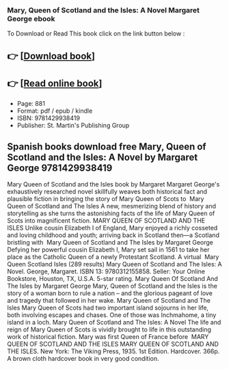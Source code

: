 ### Mary, Queen of Scotland and the Isles: A Novel Margaret George ebook

To Download or Read This book click on the link button below :

## 👉  [**[Download book](http://ebooksharez.info/download.php?group=book&from=github.com&id=721627&lnk=1081 "Download book")**]

## 👉  [**[Read online book](http://ebooksharez.info/download.php?group=book&from=github.com&id=721627&lnk=1081 "Read online book")**]


* Page: 881
* Format: pdf / epub / kindle
* ISBN: 9781429938419
* Publisher: St. Martin&#039;s Publishing Group



## Spanish books download free Mary, Queen of Scotland and the Isles: A Novel by Margaret George 9781429938419



 Mary Queen of Scotland and the Isles book by Margaret Margaret George&#039;s exhaustively researched novel skillfully weaves both historical fact and plausible fiction in bringing the story of Mary Queen of Scots to 
 Mary Queen of Scotland and The Isles A new, mesmerizing blend of history and storytelling as she turns the astonishing facts of the life of Mary Queen of Scots into magnificent fiction.
 MARY QUEEN OF SCOTLAND AND THE ISLES Unlike cousin Elizabeth I of England, Mary enjoyed a richly cosseted and loving childhood and youth; arriving back in Scotland then—a Scotland bristling with 
 Mary Queen of Scotland and The Isles by Margaret George Defying her powerful cousin Elizabeth I, Mary set sail in 1561 to take her place as the Catholic Queen of a newly Protestant Scotland. A virtual 
 Mary Queen Scotland Isles (289 results) Mary Queen of Scotland and The Isles: A Novel. George, Margaret. ISBN 13: 9780312155858. Seller: Your Online Bookstore, Houston, TX, U.S.A. 5-star rating.
 Mary Queen Of Scotland And The Isles by Margaret George Mary, Queen of Scotland and the Isles is the story of a woman born to rule a nation – and the glorious pageant of love and tragedy that followed in her wake.
 Mary Queen of Scotland and The Isles Mary Queen of Scots had two important island sojourns in her life, both involving escapes and chases. One of those was Inchmahome, a tiny island in a loch.
 Mary Queen of Scotland and The Isles: A Novel The life and reign of Mary Queen of Scots is vividly brought to life in this outstanding work of historical fiction. Mary was first Queen of France before 
 MARY QUEEN OF SCOTLAND AND THE ISLES MARY QUEEN OF SCOTLAND AND THE ISLES. New York: The Viking Press, 1935. 1st Edition. Hardcover. 366p. A brown cloth hardcover book in very good condition.





